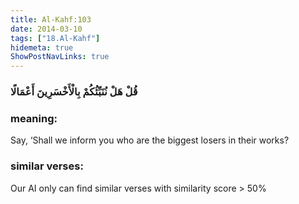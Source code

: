 ```yaml
---
title: Al-Kahf:103
date: 2014-03-10
tags: ["18.Al-Kahf"]
hidemeta: true 
ShowPostNavLinks: true 
---
```

### قُلْ هَلْ نُنَبِّئُكُمْ بِالْأَخْسَرِينَ أَعْمَالًا
### meaning: 
Say, ‘Shall we inform you who are the biggest losers in their works?
### similar verses: 

Our AI only can find similar verses with similarity score > 50% 




